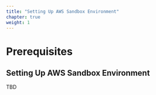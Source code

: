 ```yaml
---
title: "Setting Up AWS Sandbox Environment"
chapter: true
weight: 1
---
```


# Prerequisites

## Setting Up AWS Sandbox Environment

TBD
